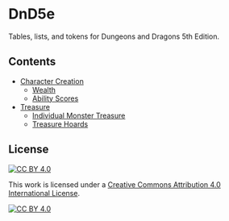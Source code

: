 # DnD5e
Tables, lists, and tokens for Dungeons and Dragons 5th Edition.

## Contents
* [Character Creation](character_creation)
  * [Wealth](character_creation#wealth)
  * [Ability Scores](character_creation#ability-scores)
* [Treasure](treasure)
  * [Individual Monster Treasure](treasure#individual-monster-treasure)
  * [Treasure Hoards](treasure#treasure-hoards)

## License
[![CC BY 4.0][cc-by-shield]][cc-by]

This work is licensed under a
[Creative Commons Attribution 4.0 International License][cc-by].

[![CC BY 4.0][cc-by-image]][cc-by]

[cc-by]: http://creativecommons.org/licenses/by/4.0/
[cc-by-image]: https://i.creativecommons.org/l/by/4.0/88x31.png
[cc-by-shield]: https://img.shields.io/badge/License-CC%20BY%204.0-lightgrey.svg
